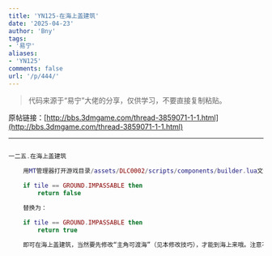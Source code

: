 ```yaml
---
title: 'YN125-在海上盖建筑'
date: '2025-04-23'
author: 'Bny'
tags:
- '易宁'
aliases:
- 'YN125'
comments: false
url: '/p/444/'
---
```


> 代码来源于“易宁”大佬的分享，仅供学习，不要直接复制粘贴。

原帖链接：[http://bbs.3dmgame.com/thread-3859071-1-1.html](http://bbs.3dmgame.com/thread-3859071-1-1.html)

---

```lua  

一二五.在海上盖建筑

	用MT管理器打开游戏目录/assets/DLC0002/scripts/components/builder.lua文件，将下列内容：
	
	if tile == GROUND.IMPASSABLE then
		return false

	替换为：

	if tile == GROUND.IMPASSABLE then
		return true

	即可在海上盖建筑，当然要先修改“主角可渡海”（见本修改技巧），才能到海上来哦。注意不要在海上造墙和农田，除非你的计算机硬件配置很高

```  

